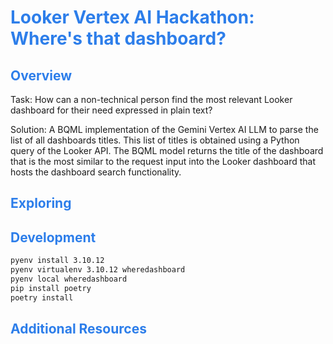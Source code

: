 <h1><span style="color:#2d7eea">Looker Vertex AI Hackathon: Where's that dashboard?</span></h1>

<h2><span style="color:#2d7eea">Overview</span></h2>
Task: How can a non-technical person find the most relevant Looker dashboard for their need expressed in plain text?

Solution: A BQML implementation of the Gemini Vertex AI LLM to parse the list of all dashboards titles. This list of titles is obtained using a Python query of the Looker API. The BQML model returns the title of the dashboard that is the most similar to the request input into the Looker dashboard that hosts the dashboard search functionality.

<h2><span style="color:#2d7eea">Exploring</span></h2>


<h2><span style="color:#2d7eea">Development</span></h2>

```bash
pyenv install 3.10.12
pyenv virtualenv 3.10.12 wheredashboard
pyenv local wheredashboard
pip install poetry
poetry install
```

<h2><span style="color:#2d7eea">Additional Resources</span></h2>
